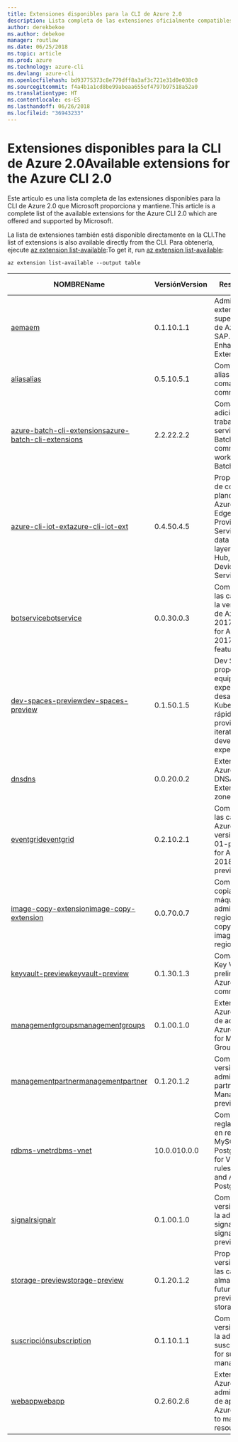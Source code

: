 ```yaml
---
title: Extensiones disponibles para la CLI de Azure 2.0
description: Lista completa de las extensiones oficialmente compatibles para la CLI de Azure 2.0.
author: derekbekoe
ms.author: debekoe
manager: routlaw
ms.date: 06/25/2018
ms.topic: article
ms.prod: azure
ms.technology: azure-cli
ms.devlang: azure-cli
ms.openlocfilehash: bd93775373c8e779dff8a3af3c721e31d0e038c0
ms.sourcegitcommit: f4a4b1a1cd8be99abeaa655ef4797b97518a52a0
ms.translationtype: HT
ms.contentlocale: es-ES
ms.lasthandoff: 06/26/2018
ms.locfileid: "36943233"
---
```

# <a name="available-extensions-for-the-azure-cli-20"></a><span data-ttu-id="1aedb-103">Extensiones disponibles para la CLI de Azure 2.0</span><span class="sxs-lookup"><span data-stu-id="1aedb-103">Available extensions for the Azure CLI 2.0</span></span>

<span data-ttu-id="1aedb-104">Este artículo es una lista completa de las extensiones disponibles para la CLI de Azure 2.0 que Microsoft proporciona y mantiene.</span><span class="sxs-lookup"><span data-stu-id="1aedb-104">This article is a complete list of the available extensions for the Azure CLI 2.0 which are offered and supported by Microsoft.</span></span>

<span data-ttu-id="1aedb-105">La lista de extensiones también está disponible directamente en la CLI.</span><span class="sxs-lookup"><span data-stu-id="1aedb-105">The list of extensions is also available directly from the CLI.</span></span> <span data-ttu-id="1aedb-106">Para obtenerla, ejecute [az extension list-available](/cli/azure/extension?view=azure-cli-latest#az-extension-list-available):</span><span class="sxs-lookup"><span data-stu-id="1aedb-106">To get it, run [az extension list-available](/cli/azure/extension?view=azure-cli-latest#az-extension-list-available):</span></span>

```azurecli
az extension list-available --output table
```

| <span data-ttu-id="1aedb-107">NOMBRE</span><span class="sxs-lookup"><span data-stu-id="1aedb-107">Name</span></span> | <span data-ttu-id="1aedb-108">Versión</span><span class="sxs-lookup"><span data-stu-id="1aedb-108">Version</span></span> | <span data-ttu-id="1aedb-109">Resumen</span><span class="sxs-lookup"><span data-stu-id="1aedb-109">Summary</span></span> | <span data-ttu-id="1aedb-110">Vista previa</span><span class="sxs-lookup"><span data-stu-id="1aedb-110">Preview</span></span> |
|------|---------|---------|---------|
| [<span data-ttu-id="1aedb-111">aem</span><span class="sxs-lookup"><span data-stu-id="1aedb-111">aem</span></span>](https://github.com/Azure/azure-cli-extensions) | <span data-ttu-id="1aedb-112">0.1.1</span><span class="sxs-lookup"><span data-stu-id="1aedb-112">0.1.1</span></span> | <span data-ttu-id="1aedb-113">Administración de las extensiones de supervisión mejorada de Azure para SAP.</span><span class="sxs-lookup"><span data-stu-id="1aedb-113">Manage Azure Enhanced Monitoring Extensions for SAP</span></span> |  |
| [<span data-ttu-id="1aedb-114">alias</span><span class="sxs-lookup"><span data-stu-id="1aedb-114">alias</span></span>](https://github.com/Azure/azure-cli-extensions) | <span data-ttu-id="1aedb-115">0.5.1</span><span class="sxs-lookup"><span data-stu-id="1aedb-115">0.5.1</span></span> | <span data-ttu-id="1aedb-116">Compatibilidad con alias de comandos</span><span class="sxs-lookup"><span data-stu-id="1aedb-116">Support for command aliases</span></span> | <span data-ttu-id="1aedb-117">Sí</span><span class="sxs-lookup"><span data-stu-id="1aedb-117">Yes</span></span> |
| [<span data-ttu-id="1aedb-118">azure-batch-cli-extensions</span><span class="sxs-lookup"><span data-stu-id="1aedb-118">azure-batch-cli-extensions</span></span>](https://github.com/Azure/azure-batch-cli-extensions) | <span data-ttu-id="1aedb-119">2.2.2</span><span class="sxs-lookup"><span data-stu-id="1aedb-119">2.2.2</span></span> | <span data-ttu-id="1aedb-120">Comandos adicionales para trabajar con el servicio Azure Batch</span><span class="sxs-lookup"><span data-stu-id="1aedb-120">Additional commands for working with Azure Batch service</span></span> |  |
| [<span data-ttu-id="1aedb-121">azure-cli-iot-ext</span><span class="sxs-lookup"><span data-stu-id="1aedb-121">azure-cli-iot-ext</span></span>](https://github.com/azure/azure-iot-cli-extension) | <span data-ttu-id="1aedb-122">0.4.5</span><span class="sxs-lookup"><span data-stu-id="1aedb-122">0.4.5</span></span> | <span data-ttu-id="1aedb-123">Proporciona una capa de comandos en el plano de datos para Azure IoT Hub, IoT Edge e IoT Device Provisioning Service.</span><span class="sxs-lookup"><span data-stu-id="1aedb-123">Provides the data plane command layer for Azure IoT Hub, IoT Edge and IoT Device Provisioning Service</span></span> |  |
| [<span data-ttu-id="1aedb-124">botservice</span><span class="sxs-lookup"><span data-stu-id="1aedb-124">botservice</span></span>](https://github.com/Azure/azure-cli-extensions) | <span data-ttu-id="1aedb-125">0.0.3</span><span class="sxs-lookup"><span data-stu-id="1aedb-125">0.0.3</span></span> | <span data-ttu-id="1aedb-126">Compatibilidad con las características de la versión preliminar de Azure Bot Service 2017-12-01</span><span class="sxs-lookup"><span data-stu-id="1aedb-126">Support for Azure Bot Service 2017-12-01 preview features</span></span> | <span data-ttu-id="1aedb-127">Sí</span><span class="sxs-lookup"><span data-stu-id="1aedb-127">Yes</span></span> |
| [<span data-ttu-id="1aedb-128">dev-spaces-preview</span><span class="sxs-lookup"><span data-stu-id="1aedb-128">dev-spaces-preview</span></span>](https://github.com/Azure/azure-cli-extensions) | <span data-ttu-id="1aedb-129">0.1.5</span><span class="sxs-lookup"><span data-stu-id="1aedb-129">0.1.5</span></span> | <span data-ttu-id="1aedb-130">Dev Spaces proporciona a los equipos una experiencia de desarrollo en Kubernetes iterativa y rápida.</span><span class="sxs-lookup"><span data-stu-id="1aedb-130">Dev Spaces provides a rapid, iterative Kubernetes development experience for teams.</span></span> | <span data-ttu-id="1aedb-131">Sí</span><span class="sxs-lookup"><span data-stu-id="1aedb-131">Yes</span></span> |
| [<span data-ttu-id="1aedb-132">dns</span><span class="sxs-lookup"><span data-stu-id="1aedb-132">dns</span></span>](https://github.com/Azure/azure-cli-extensions) | <span data-ttu-id="1aedb-133">0.0.2</span><span class="sxs-lookup"><span data-stu-id="1aedb-133">0.0.2</span></span> | <span data-ttu-id="1aedb-134">Extensión de la CLI de Azure para las zonas DNS</span><span class="sxs-lookup"><span data-stu-id="1aedb-134">An Azure CLI Extension for DNS zones</span></span> |  |
| [<span data-ttu-id="1aedb-135">eventgrid</span><span class="sxs-lookup"><span data-stu-id="1aedb-135">eventgrid</span></span>](https://github.com/Azure/azure-cli-extensions) | <span data-ttu-id="1aedb-136">0.2.1</span><span class="sxs-lookup"><span data-stu-id="1aedb-136">0.2.1</span></span> | <span data-ttu-id="1aedb-137">Compatibilidad con las características de Azure EventGrid versión 2018-05-01-preview</span><span class="sxs-lookup"><span data-stu-id="1aedb-137">Support for Azure EventGrid 2018-05-01-preview features</span></span> | <span data-ttu-id="1aedb-138">Sí</span><span class="sxs-lookup"><span data-stu-id="1aedb-138">Yes</span></span> |
| [<span data-ttu-id="1aedb-139">image-copy-extension</span><span class="sxs-lookup"><span data-stu-id="1aedb-139">image-copy-extension</span></span>](https://github.com/Azure/azure-cli-extensions) | <span data-ttu-id="1aedb-140">0.0.7</span><span class="sxs-lookup"><span data-stu-id="1aedb-140">0.0.7</span></span> | <span data-ttu-id="1aedb-141">Compatibilidad para copiar imágenes de máquina virtual administradas entre regiones</span><span class="sxs-lookup"><span data-stu-id="1aedb-141">Support for copying managed vm images between regions</span></span> |  |
| [<span data-ttu-id="1aedb-142">keyvault-preview</span><span class="sxs-lookup"><span data-stu-id="1aedb-142">keyvault-preview</span></span>](https://github.com/Azure/azure-keyvault-cli-extension) | <span data-ttu-id="1aedb-143">0.1.3</span><span class="sxs-lookup"><span data-stu-id="1aedb-143">0.1.3</span></span> | <span data-ttu-id="1aedb-144">Comandos de Azure Key Vault en versión preliminar.</span><span class="sxs-lookup"><span data-stu-id="1aedb-144">Preview Azure Key Vault commands.</span></span> | <span data-ttu-id="1aedb-145">Sí</span><span class="sxs-lookup"><span data-stu-id="1aedb-145">Yes</span></span> |
| [<span data-ttu-id="1aedb-146">managementgroups</span><span class="sxs-lookup"><span data-stu-id="1aedb-146">managementgroups</span></span>](https://github.com/Azure/azure-cli-extensions) | <span data-ttu-id="1aedb-147">0.1.0</span><span class="sxs-lookup"><span data-stu-id="1aedb-147">0.1.0</span></span> | <span data-ttu-id="1aedb-148">Extensión de la CLI de Azure para los grupos de administración</span><span class="sxs-lookup"><span data-stu-id="1aedb-148">An Azure CLI Extension for Management Groups</span></span> |  |
| [<span data-ttu-id="1aedb-149">managementpartner</span><span class="sxs-lookup"><span data-stu-id="1aedb-149">managementpartner</span></span>](https://github.com/Azure/azure-cli-extensions) | <span data-ttu-id="1aedb-150">0.1.2</span><span class="sxs-lookup"><span data-stu-id="1aedb-150">0.1.2</span></span> | <span data-ttu-id="1aedb-151">Compatibilidad con la versión preliminar de administración de partners.</span><span class="sxs-lookup"><span data-stu-id="1aedb-151">Support for Management Partner preview</span></span> |  |
| [<span data-ttu-id="1aedb-152">rdbms-vnet</span><span class="sxs-lookup"><span data-stu-id="1aedb-152">rdbms-vnet</span></span>](https://github.com/Azure/azure-cli-extensions) | <span data-ttu-id="1aedb-153">10.0.0</span><span class="sxs-lookup"><span data-stu-id="1aedb-153">10.0.0</span></span> | <span data-ttu-id="1aedb-154">Compatibilidad para reglas de red virtual en recursos de Azure MySQL y Azure PostgreSQL</span><span class="sxs-lookup"><span data-stu-id="1aedb-154">Support for Virtual Network rules in Azure MySQL and Azure PostgreSQL resources</span></span> |  |
| [<span data-ttu-id="1aedb-155">signalr</span><span class="sxs-lookup"><span data-stu-id="1aedb-155">signalr</span></span>](https://github.com/Azure/azure-cli-extensions) | <span data-ttu-id="1aedb-156">0.1.0</span><span class="sxs-lookup"><span data-stu-id="1aedb-156">0.1.0</span></span> | <span data-ttu-id="1aedb-157">Compatibilidad con la versión preliminar de la administración de signalr.</span><span class="sxs-lookup"><span data-stu-id="1aedb-157">Support for signalr management preview.</span></span> | <span data-ttu-id="1aedb-158">Sí</span><span class="sxs-lookup"><span data-stu-id="1aedb-158">Yes</span></span> |
| [<span data-ttu-id="1aedb-159">storage-preview</span><span class="sxs-lookup"><span data-stu-id="1aedb-159">storage-preview</span></span>](https://github.com/Azure/azure-cli-extensions/tree/master/src/storage-preview) | <span data-ttu-id="1aedb-160">0.1.2</span><span class="sxs-lookup"><span data-stu-id="1aedb-160">0.1.2</span></span> | <span data-ttu-id="1aedb-161">Proporciona una versión preliminar de las características de almacenamiento futuras.</span><span class="sxs-lookup"><span data-stu-id="1aedb-161">Provides a preview for upcoming storage features.</span></span> | <span data-ttu-id="1aedb-162">Sí</span><span class="sxs-lookup"><span data-stu-id="1aedb-162">Yes</span></span> |
| [<span data-ttu-id="1aedb-163">suscripción</span><span class="sxs-lookup"><span data-stu-id="1aedb-163">subscription</span></span>](https://github.com/Azure/azure-cli-extensions) | <span data-ttu-id="1aedb-164">0.1.1</span><span class="sxs-lookup"><span data-stu-id="1aedb-164">0.1.1</span></span> | <span data-ttu-id="1aedb-165">Compatibilidad con la versión preliminar de la administración de suscripciones.</span><span class="sxs-lookup"><span data-stu-id="1aedb-165">Support for subscription management preview.</span></span> |  |
| [<span data-ttu-id="1aedb-166">webapp</span><span class="sxs-lookup"><span data-stu-id="1aedb-166">webapp</span></span>](https://github.com/Azure/azure-cli-extensions) | <span data-ttu-id="1aedb-167">0.2.6</span><span class="sxs-lookup"><span data-stu-id="1aedb-167">0.2.6</span></span> | <span data-ttu-id="1aedb-168">Extensión de la CLI de Azure para administrar recursos de appservice</span><span class="sxs-lookup"><span data-stu-id="1aedb-168">An Azure CLI Extension to manage appservice resources</span></span> | <span data-ttu-id="1aedb-169">Sí</span><span class="sxs-lookup"><span data-stu-id="1aedb-169">Yes</span></span> |
